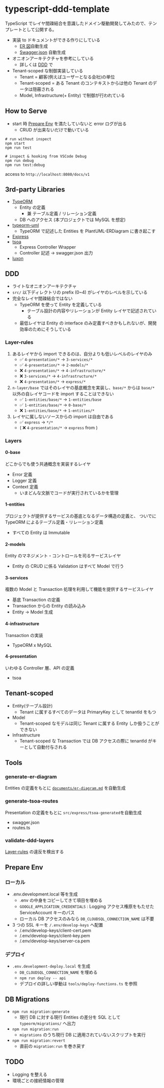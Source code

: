 # typescript-ddd-template

TypeScript でレイヤ間疎結合を意識したドメイン駆動開発してみたので、テンプレートとして公開する。

- 実装 to ドキュメントができる作りにしている
  - [ER 図](documents/er-diagram.md)自動生成
  - [Swagger.json](src/express/tsoa-generated/swagger.json) 自動生成
- オニオンアーキテクチャを参考にしている
  - 詳しくは [DDD](#ddd) で
- Tenant-scoped な制御実装している
  - Tenant = 顧客(例えばユーザーとなる会社)の単位
  - Tenant-scoped = ある Tenant のコンテキストからは他の Tenant のデータは隠蔽される
  - Model, Infrastructure(+ Entity) で制御が行われている

## How to Serve

- start 時 [Prepare Env](#prepare-env) を満たしていないと error ログが出る
  - CRUD が出来ないだけで動いている

```
# run without inspect
npm start
npm run test

# inspect & hooking from VSCode Debug
npm run debug
npm run test:debug
```

access to `http://localhost:8080/docs/v1`

## 3rd-party Libraries

- [TypeORM](https://typeorm.io/)
  - Entity の定義
    - 兼 テーブル定義 / リレーション定義
  - DB へのアクセス (本プロジェクトでは MySQL を想定)
- [typeorm-uml](https://github.com/eugene-manuilov/typeorm-uml)
  - TypeORM で記述した Entities を PlantUML-ERDiagram に書き起こす
- [Express](https://expressjs.com/ja/)
- [tsoa](https://tsoa-community.github.io/docs/)
  - Express Controller Wrapper
  - Controller 記述 -> swagger.json 出力
- [luxon](https://moment.github.io/luxon/)

## DDD

- ライトなオニオンアーキテクチャ
- `src/` 以下ディレクトリの prefix (0~4) がレイヤのレベルを示している
- 完全なレイヤ間疎結合ではない
  - TypeORM を使って Entity を定義している
    - テーブル設計の内容やリレーションが Entity レイヤで記述されている
  - 最低レイヤは Entity の interface のみ定義すべきかもしれないが、開発効率のためにそうしている

### Layer-rules

1. あるレイヤから import できるのは、自分よりも低いレベルのレイヤのみ
   - ✅ `4-presentation/*` -> `3-services/*`
   - ✅ `4-presentation/*` -> `2-models/*`
   - ❌ `4-presentation/*` -> `4-infrastructure/*`
   - ❌ `3-services/*` -> `4-infrastructure/*`
   - ❌ `4-presentation/*` -> `express/*`
2. `n-layer/base` ではそのレイヤの基底概念を実装し、`base/*` からは `base/*` 以外の自レイヤコードを import することはできない
   - ✅ `1-entities/base/*` -> `1-entities/base`
   - ✅ `1-entities/base/*` -> `0-base/*`
   - ❌ `1-entities/base/*` -> `1-entities/*`
3. レイヤに属しないソースからの import は自由である
   - ✅ `express` -> `*/*`
   - ( ❌ `4-presentation/*` -> `express` from )

### Layers

#### 0-base

どこからでも使う共通概念を実装するレイヤ

- Error 定義
- Logger 定義
- Context 定義
  - いまどんな文脈でコードが実行されているかを管理

#### 1-entities

プロジェクトが提供するサービスの基底となるデータ構造の定義と、
ついでに TypeORM によるテーブル定義・リレーション定義

- すべての Entity は Immutable

#### 2-models

Entity のマネジメント・コントロールを司るサービスレイヤ

- Entity の CRUD に係る Validation はすべて Model で行う

#### 3-services

複数の Model と Transaction 処理を利用して機能を提供するサービスレイヤ

- 基底 Transaction の定義
- Transaction からの Entity の読み込み
- Entity -> Model 生成

#### 4-infrastructure

Transaction の実装

- TypeORM x MySQL

#### 4-presentation

いわゆる Controller 層、API の定義

- tsoa

## Tenant-scoped

- Entity(テーブル設計)
  - Tenant に属するすべてのデータは PrimaryKey として tenantId をもつ
- Model
  - Tenant-scoped なモデルは同じ Tenant に属する Entity しか扱うことができない
- Infrastructure
  - Tenant-scoped な Transaction では DB アクセスの際に tenantId がキーとして自動付与される

## Tools

### generate-er-diagram

Entities の定義をもとに [`documents/er-diagram.md`](documents/er-diagram.md) を自動生成

### generate-tsoa-routes

Presentation の定義をもとに `src/express/tsoa-generated`を自動生成

- swagger.json
- routes.ts

### validate-ddd-layers

[Layer-rules](#layer-rules) の違反を検出する

## Prepare Env

### ローカル

- .env.development.local 等を生成
  - .env の中身をコピーしてきて項目を埋める
  - `GOOGLE_APPLICATION_CREDENTIALS` : Logging アクセス権原をもたせた ServiceAccount キーのパス
  - ローカル DB アクセスのみなら `DB_CLOUDSQL_CONNECTION_NAME` は不要
- 3 つの SSL キーを `/.env/develop-keys` へ配置
  - /.env/develop-keys/client-cert.pem
  - /.env/develop-keys/client-key.pem
  - /.env/develop-keys/server-ca.pem

### デプロイ

- `.env.development-deploy.local` を生成
  - `DB_CLOUDSQL_CONNECTION_NAME` を埋める
  - `npm run deploy -- api`
  - デプロイの詳しい挙動は `tools/deploy-functions.ts` を参照

## DB Migrations

- `npm run migration:generate`
  - 現行 DB に対する現行 Entities の差分を SQL として `typeorm/migrations/` へ出力
- `npm run migration:run`
  - `migrations` のうち現行 DB に適用されていないスクリプトを実行
- `npm run migration:revert`
  - 直前の `migration:run` を巻き戻す

## TODO

- Logging を整える
- 環境ごとの接続情報の管理

